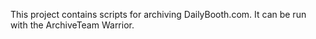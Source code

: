 This project contains scripts for archiving DailyBooth.com. It can be run with the ArchiveTeam Warrior.
